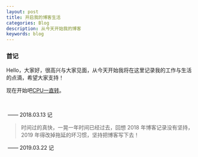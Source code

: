 ```yaml
---
layout: post
title: 开启我的博客生活
categories: Blog
description: 从今天开始我的博客
keywords: blog
---
```


### 首记

>
Hello，大家好，很高兴与大家见面，从今天开始我将在这里记录我的工作与生活的点滴，希望大家支持！
>
现在开始吧[CPU一直转](http://zhangjinmiao.github.io)。

​																

​																			—— 2018.03.13 记

>时间过的真快，一晃一年时间已经过去，回想 2018 年博客记录没有坚持，2019 年得改掉拖延的坏习惯，坚持把博客写下去！

​																			—— 2019.03.22 记

